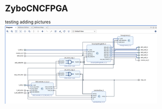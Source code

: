 # ZyboCNCFPGA
testing adding pictures
![alt text](https://github.com/jwt32130/ZyboCNCFPGA/blob/main/ip_repo/CNCController/CNCControllerIPDiagram.png)
